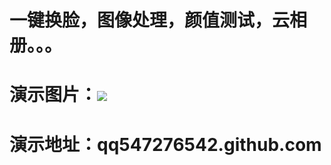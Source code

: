 # 一键换脸，图像处理，颜值测试，云相册。。。
# 演示图片：![](https://ws1.sinaimg.cn/large/e0136297ly1fik6j0dc1hj211x0h0dio.jpg)
# 演示地址：qq547276542.github.com
#
